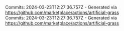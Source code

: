Commits: 2024-03-23T12:27:36.757Z - Generated via https://github.com/marketplace/actions/artificial-grass
<br>
Commits: 2024-03-23T12:27:36.757Z - Generated via https://github.com/marketplace/actions/artificial-grass
<br>
